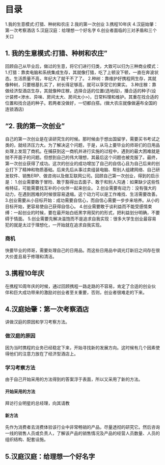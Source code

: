 # 目录
1.我的生意模式:打猎、种树和农庄
2.我的第一次创业
3.携程10年庆
4.汉庭始肇：第一次考察酒店
5.汉庭汉庭：给理想一个好名字
6.创业者面临的三对矛盾和三个关口

## 1. 我的生意模式:打猎、种树和农庄”
回顾自己从毕业后，做过的生意，将它们进行归类，大致可以归为三种商业模式：
1.打猎：靠卖电脑和系统集成生存，其就像打猎，吃了上顿没下顿，一直在奔波状态。生活质量不高，年纪大了就干不了了。
2.种树：靠维护好携程网生存，其就像种树，只要根基扎实了，树长得足够高，就可以享受它的果实。
3.种庄稼：靠做经济型酒店生存，其就像种庄稼，选择合适的位置(选地段)，播合适的种子(设计装修<渗水、异味、房间太大、房间太小>)，日常料理和维护。其重在找合适的位置和找合适的种子。若两者没做好，一切都白搭。(做大农庄就像做遍布全国的连锁酒店)

## “2. 我的第一次创业”
自己的第一次创业是在读研究生的时候。那时候由于想出国留学，需要买书考试之类的，就经济压力大。为了解决这个问题，于是，从马上要毕业的师哥们的日用品处理上发现了商机。在捕获到这一商机并进行实施的过程中，遇到的最大困难就是抛不开面子的问题。但想到自己的伟大理想，其最后这个问题也被克服了。最终，第一次创业获得了成功。这次的创业的成功增加了自己的自信心且为自己后来的创业打下了精神和物质基础。后来先后从事过卖组装电脑、帮别人组建网络、自己研发软件、销售ERP、做咨询以及做互联网公司。回顾自己第一次创业，得到的启示是：
1.创业需要敢于冒险、敢于豁得出去面子、敢于和别人沟通：如果缺少这些性格特征，可能需要找互补的小伙伴一起来创业。
2.创业需要有动力：没有强大的动力，在遇到困难的时候很容易退缩。这个动力可以是工作难找、生活需要改善。
3.创业需要从小目标开始：成功需要自信心，而自信心需要一步步来培养。从小的目标开始，更容易使自己获得自信心。
4.创业需要敢于谈利益而不能受感情束缚：一起创业的时候，要在最开始白纸黑字用契约的形式，把利益划分明确，不要碍于情面。
5.创业需要先解决温饱而不是追求自我实现：很多大学生创业最容易犯的就是太过于理想化，一开始就在追求自我实现。

### 商机
快要毕业的师哥，需要处理自己的日用品。而这些日用品中调光灯新旧之间存在很大价差且易于修理和清洁。

## 3.携程10年庆
在携程10周年庆的时候，通过回顾携程一路走路的不容易，肯定了合适的创业伙伴和巨大成功带来的激励对创业者至关重要，否则，创业者很难走的下来。

## 4.汉庭始肇：第一次考察酒店
讲做汉庭的原因和学习考察方法。
### 做汉庭的原因
因为当时携程的业务已经稳定下来，开始寻找新的发展方向。这时候有几个因素使得他们的注意力放在了经济型酒店上。

### 学习考察方法
由于自己开始采用的方法得到的答案浮于表面，所以又采用了新的方法。

#### 开始采用的方法
拜访行业明星的总经理，向其请教

#### 新方法
先作为消费者去消费体验该行业中非常畅销的产品，尽量透彻的研究它。然后咨询一线的销售人员或负责人，了解该产品的销售情况及产品的经营人员数量、人员的组织结构、配套设施。

## 5.汉庭汉庭：给理想一个好名字
